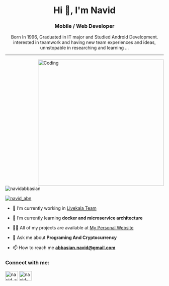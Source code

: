 


<h1 align="center">Hi 👋, I'm Navid</h1>
<h3 align="center">Mobile / Web Developer</h3>
<p align="center">Born In 1996, Graduated in IT major and Studied Android Development. interested in teamwork and having new team experiences and ideas,
unnstopable in researching and learning ... </p>

---


<img align="right" alt="Coding" width="400" src="https://user-images.githubusercontent.com/51839181/185767009-04421265-3c0d-48e5-bb5c-d11c8b14bd7d.gif">





<p align="left"> <img src="https://komarev.com/ghpvc/?username=navidabbasian&label=Profile%20views&color=0e75b6&style=flat" alt="navidabbasian" /> </p>

<p align="left"> <a href="https://twitter.com/navid_abn" target="blank"><img src="https://img.shields.io/twitter/follow/navid_abn?logo=twitter&style=for-the-badge" alt="navid_abn" /></a> </p>

- 🔭 I’m currently working in [Livekala Team](https://github.com/orgs/livekala/teams/livekala)

- 🌱 I’m currently learning **docker and microservice architecture**

- 👨‍💻 All of my projects are available at [My Personal Website](https://navidabbasian.github.io/)

- 💬 Ask me about **Programing And Cryptocurrency**

- 📫 How to reach me **abbasian.navid@gmail.com**


<h3 align="left">Connect with me:</h3>
<p align="left">
<a href="https://twitter.com/navid_abn" target="blank"><img align="center" src="https://raw.githubusercontent.com/rahuldkjain/github-profile-readme-generator/master/src/images/icons/Social/twitter.svg" alt="navid_abn" height="30" width="40" /></a>
<a href="https://linkedin.com/in/navid-abbasian" target="blank"><img align="center" src="https://raw.githubusercontent.com/rahuldkjain/github-profile-readme-generator/master/src/images/icons/Social/linked-in-alt.svg" alt="navid-abbasian" height="30" width="40" /></a>
</p>

